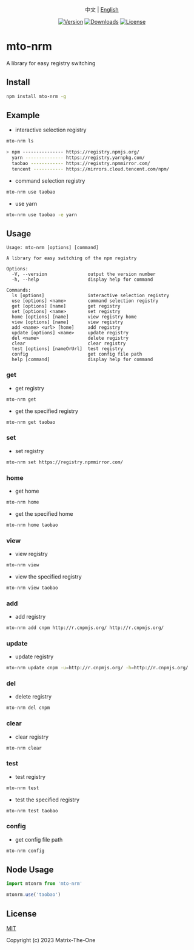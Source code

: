 <p align="center">
  中文 | <a href="./README.en-US.md">English</a> 
</p>

<p align="center">
  <a href="https://www.npmjs.com/package/mto-nrm"><img src="https://img.shields.io/npm/v/mto-nrm.svg?sanitize=true" alt="Version"></a>
  <a href="https://npmcharts.com/compare/mto-nrm?minimal=true"><img src="https://img.shields.io/npm/dm/mto-nrm.svg?sanitize=true" alt="Downloads"></a>
  <a href="https://www.npmjs.com/package/mto-nrm"><img src="https://img.shields.io/npm/l/mto-nrm.svg?sanitize=true" alt="License"></a>
</p>

# mto-nrm

A library for easy registry switching

## Install

```sh
npm install mto-nrm -g
```

## Example

- interactive selection registry

```sh
mto-nrm ls

> npm --------------- https://registry.npmjs.org/
  yarn -------------- https://registry.yarnpkg.com/
  taobao ------------ https://registry.npmmirror.com/
  tencent ----------- https://mirrors.cloud.tencent.com/npm/
```

- command selection registry

```sh
mto-nrm use taobao
```

- use yarn

```sh
mto-nrm use taobao -e yarn
```

## Usage

```text
Usage: mto-nrm [options] [command]

A library for easy switching of the npm registry

Options:
  -V, --version               output the version number
  -h, --help                  display help for command

Commands:
  ls [options]                interactive selection registry
  use [options] <name>        command selection registry
  get [options] [name]        get registry
  set [options] <name>        set registry
  home [options] [name]       view registry home
  view [options] [name]       view registry
  add <name> <url> [home]     add registry
  update [options] <name>     update registry
  del <name>                  delete registry
  clear                       clear registry
  test [options] [nameOrUrl]  test registry
  config                      get config file path
  help [command]              display help for command
```

### get

- get registry

```sh
mto-nrm get
```

- get the specified registry

```sh
mto-nrm get taobao
```

### set

- set registry

```sh
mto-nrm set https://registry.npmmirror.com/
```

### home

- get home

```sh
mto-nrm home
```

- get the specified home

```sh
mto-nrm home taobao
```

### view

- view registry

```sh
mto-nrm view
```

- view the specified registry

```sh
mto-nrm view taobao
```

### add

- add registry

```sh
mto-nrm add cnpm http://r.cnpmjs.org/ http://r.cnpmjs.org/
```

### update

- update registry

```sh
mto-nrm update cnpm -u=http://r.cnpmjs.org/ -h=http://r.cnpmjs.org/
```

### del

- delete registry

```sh
mto-nrm del cnpm
```

### clear

- clear registry

```sh
mto-nrm clear
```

### test

- test registry

```sh
mto-nrm test
```

- test the specified registry

```sh
mto-nrm test taobao
```

### config

- get config file path

```sh
mto-nrm config
```

## Node Usage

```ts
import mtonrm from 'mto-nrm'

mtonrm.use('taobao')
```

## License

[MIT](https://opensource.org/licenses/MIT)

Copyright (c) 2023 Matrix-The-One

[npm]: https://www.npmjs.com

